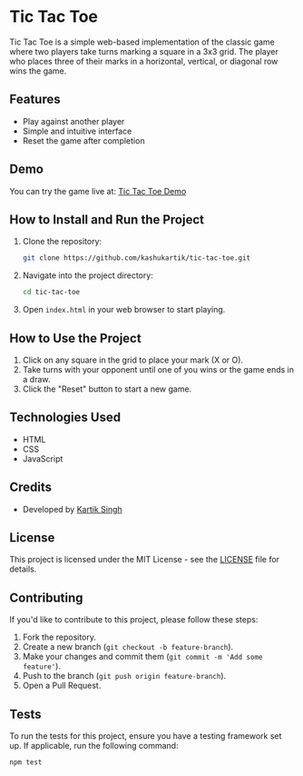 # Tic Tac Toe

Tic Tac Toe is a simple web-based implementation of the classic game where two players take turns marking a square in a 3x3 grid. The player who places three of their marks in a horizontal, vertical, or diagonal row wins the game.

## Features

- Play against another player
- Simple and intuitive interface
- Reset the game after completion

## Demo

You can try the game live at: [Tic Tac Toe Demo](https://kashukartik.github.io/Tic-Tac-Toe/)

## How to Install and Run the Project

1. Clone the repository:
   ```bash
   git clone https://github.com/kashukartik/tic-tac-toe.git
   ```
2. Navigate into the project directory:
   ```bash
   cd tic-tac-toe
   ```
3. Open `index.html` in your web browser to start playing.

## How to Use the Project

1. Click on any square in the grid to place your mark (X or O).
2. Take turns with your opponent until one of you wins or the game ends in a draw.
3. Click the "Reset" button to start a new game.

## Technologies Used

- HTML
- CSS
- JavaScript

## Credits

- Developed by [Kartik Singh](https://github.com/kashukartik)

## License

This project is licensed under the MIT License - see the [LICENSE](LICENSE) file for details.

## Contributing

If you'd like to contribute to this project, please follow these steps:

1. Fork the repository.
2. Create a new branch (`git checkout -b feature-branch`).
3. Make your changes and commit them (`git commit -m 'Add some feature'`).
4. Push to the branch (`git push origin feature-branch`).
5. Open a Pull Request.

## Tests

To run the tests for this project, ensure you have a testing framework set up. If applicable, run the following command:
```bash
npm test
```
